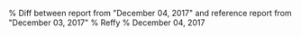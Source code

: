% Diff between report from "December 04, 2017" and reference report from "December 03, 2017"
% Reffy
% December 04, 2017

